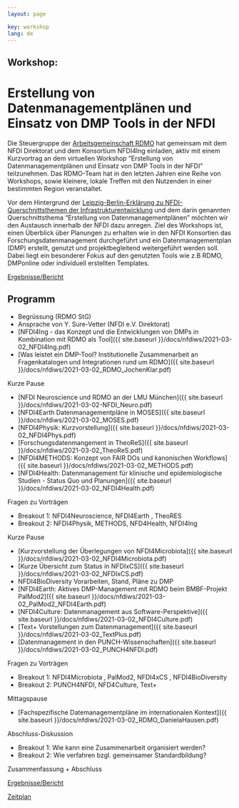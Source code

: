 ```yaml
---
layout: page

key: workshop
lang: de
---
```


Workshop: 
---------

Erstellung von Datenmanagementplänen und Einsatz von DMP Tools in der NFDI
==========================================================================

Die Steuergruppe der [Arbeitsgemeinschaft RDMO](https://rdmorganiser.github.io/rdmo_arge/) hat gemeinsam mit dem NFDI Direktorat und dem Konsortium NFDI4Ing einladen, 
aktiv mit einem Kurzvortrag an dem virtuellen Workshop “Erstellung von Datenmanagementplänen und
Einsatz von DMP Tools in der NFDI” teilzunehmen. Das RDMO-Team hat in den letzten Jahren 
eine Reihe von Workshops, sowie kleinere, lokale Treffen mit den Nutzenden in einer bestimmten
Region veranstaltet.

Vor dem Hintergrund der [Leipzig-Berlin-Erklärung zu NFDI-Querschnittsthemen der 
Infrastrukturentwicklung](https://zenodo.org/record/3895209#.X_hSXthKhPY) und 
dem darin genannten Querschnittsthema “Erstellung von Datenmanagementplänen” 
möchten wir den Austausch innerhalb der NFDI dazu anregen. Ziel des Workshops ist,
einen Überblick über Planungen zu erhalten wie in den NFDI Konsortien das 
Forschungsdatenmanagement durchgeführt und ein Datenmanagementplan (DMP) erstellt, 
genutzt und projektbegleitend weitergeführt werden soll. Dabei liegt ein besonderer 
Fokus auf den genutzten Tools wie z.B RDMO, DMPonline oder individuell erstellten Templates.

[Ergebnisse/Bericht](/docs/nfdiws/wsreport)


Programm 
---------------------------------

* Begrüssung (RDMO StG)
* Ansprache von Y. Sure-Vetter (NFDI e.V. Direktorat) 
* [NFDI4Ing - das Konzept und die Entwicklungen von DMPs in Kombination mit RDMO als Tool]({{ site.baseurl }}/docs/nfdiws/2021-03-02_NFDI4Ing.pdf)
* [Was leistet ein DMP-Tool? Institutionelle Zusammenarbeit an Fragenkatalogen und Integrationen rund um RDMO]({{ site.baseurl }}/docs/nfdiws/2021-03-02_RDMO_JochenKlar.pdf)

Kurze Pause 

* [NFDI Neuroscience und RDMO an der LMU München]({{ site.baseurl }}/docs/nfdiws/2021-03-02-NFDI_Neuro.pdf)
* [NFDI4Earth Datenmanagementpläne in MOSES]({{ site.baseurl }}/docs/nfdiws/2021-03-02_MOSES.pdf)
* [NFDI4Physik: Kurzvorstellung]({{ site.baseurl }}/docs/nfdiws/2021-03-02_NFDI4Phys.pdf)
* [Forschungsdatenmangement in TheoReS]({{ site.baseurl }}/docs/nfdiws/2021-03-02_TheoReS.pdf)
* [NFDI4METHODS: Konzept von FAIR DOs und kanonischen Workflows]({{ site.baseurl }}/docs/nfdiws/2021-03-02_METHODS.pdf)
* [NFDI4Health: Datenmanagement für klinische und epidemiologische Studien - Status Quo und Planungen]({{ site.baseurl }}/docs/nfdiws/2021-03-02_NFDI4Health.pdf)

Fragen zu Vorträgen 

* Breakout 1: NFDI4Neuroscience, NFDI4Earth , TheoRES
* Breakout 2: NFDI4Physik, METHODS, NFD4Health, NFDI4Ing

Kurze Pause 

* [Kurzvorstellung der Überlegungen von NFDI4Microbiota]({{ site.baseurl }}/docs/nfdiws/2021-03-02_NFDI4Microbiota.pdf)
* [Kurze Übersicht zum Status in NFDIxCS]({{ site.baseurl }}/docs/nfdiws/2021-03-02_NFDIxCS.pdf)
* NFDI4BioDiversity Vorarbeiten, Stand, Pläne zu DMP
* [NFDI4Earth: Aktives DMP-Management mit RDMO beim BMBF-Projekt PalMod2]({{ site.baseurl }}/docs/nfdiws/2021-03-02_PalMod2_NFDI4Earth.pdf)
* [NFDI4Culture: Datenmanagement aus Software-Perspektive]({{ site.baseurl }}/docs/nfdiws/2021-03-02_NFDI4Culture.pdf)
* [Text+ Vorstellungen zum Datenmanagement]({{ site.baseurl }}/docs/nfdiws/2021-03-02_TextPlus.pdf)
* [Datenmanagement in den PUNCH-Wissenschaften]({{ site.baseurl }}/docs/nfdiws/2021-03-02_PUNCH4NFDI.pdf)

Fragen zu Vorträgen 

* Breakout 1: NFDI4Microbiota , PalMod2, NFDI4xCS , NFDI4BioDiversity
* Breakout 2: PUNCH4NFDI, NFD4Culture, Text+

Mittagspause

* [Fachspezifische Datemanagementpläne im internationalen Kontext]({{ site.baseurl }}/docs/nfdiws/2021-03-02_RDMO_DanielaHausen.pdf)

Abschluss-Diskussion

* Breakout 1: Wie kann eine Zusammenarbeit organisiert werden? 
* Breakout 2: Wie verfahren bzgl. gemeinsamer Standardbildung? 

Zusammenfassung + Abschluss

[Ergebnisse/Bericht](/docs/nfdiws/wsreport)

[Zeitplan](https://meetings.aip.de/event/11/)
